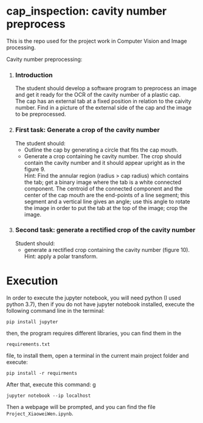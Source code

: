 # cap_inspection: cavity number preprocess
This is the repo used for the project  work in Computer Vision and Image processing.

Cavity number preprocessing:  
1. ### Introduction  
    The student should develop a software program to preprocess an image and get it ready for the OCR of the cavity number of a plastic cap.   
    The cap has an external tab at a fixed position in relation to the caivity number. Find in a picture of the external side of the cap and the image to be preprocessed. 
2. ### First task: Generate a crop of the cavity number  
    The student should:
    - Outline the cap by generating a circle that fits the cap mouth.  
    - Generate a crop containing he cavity number. The crop should contain the cavity number and it should appear upright as in the figure 9.  
    Hint:  Find the annular region (radius > cap radius) which contains the tab; get a binary image where the tab is a white connected component. The centroid of the connected component and the center of the cap mouth are the end-points of a line segment; this segment and a vertical line gives an angle; use this angle to rotate the image in order to put the tab at the top of the image; crop the image.
2. ### Second task: generate a rectified crop of the cavity number
    Student should:
    - generate a rectified crop containing the cavity number (figure 10).  Hint: apply a polar transform.
    
# Execution
In order to execute the jupyter notebook, you will need python (I used python 3.7), then if you do not have jupyter notebook installed, execute the following command line in the terminal:

```pip install jupyter```

then, the program requires different libraries, you can find them in the   

```requirements.txt```   

file, to install them, open a terminal in the current main project folder and execute:  

```pip install -r requirments```  

After that, execute this command:   g

```jupyter notebook --ip localhost```  

Then a webpage will be prompted, and you can find the file ```Project_XiaoweiWen.ipynb```.